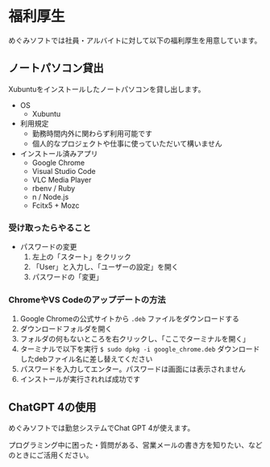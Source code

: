 # 福利厚生

めぐみソフトでは社員・アルバイトに対して以下の福利厚生を用意しています。

## ノートパソコン貸出

Xubuntuをインストールしたノートパソコンを貸し出します。

- OS
  - Xubuntu
- 利用規定
  - 勤務時間内外に関わらず利用可能です
  - 個人的なプロジェクトや仕事に使っていただいて構いません
- インストール済みアプリ
  - Google Chrome
  - Visual Studio Code
  - VLC Media Player
  - rbenv / Ruby
  - n / Node.js
  - Fcitx5 + Mozc

### 受け取ったらやること

- パスワードの変更
  1. 左上の「スタート」をクリック
  1. 「User」と入力し、「ユーザーの設定」を開く
  1. パスワードの「変更」

### ChromeやVS Codeのアップデートの方法

1. Google Chromeの公式サイトから `.deb` ファイルをダウンロードする
1. ダウンロードフォルダを開く
1. フォルダの何もないところを右クリックし、「ここでターミナルを開く」
1. ターミナルで以下を実行 `$ sudo dpkg -i google_chrome.deb` ダウンロードしたdebファイル名に差し替えてください
1. パスワードを入力してエンター。パスワードは画面には表示されません
1. インストールが実行されれば成功です

## ChatGPT 4の使用

めぐみソフトでは勤怠システムでChat GPT 4が使えます。

プログラミング中に困った・質問がある、営業メールの書き方を知りたい、などのときにご活用ください。
